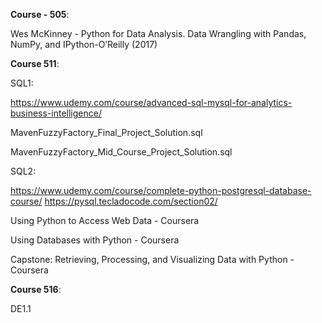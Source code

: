 
**Course - 505**:

Wes McKinney - Python for Data Analysis. Data Wrangling with Pandas, NumPy, and IPython-O’Reilly (2017)

**Course 511**:

SQL1:

https://www.udemy.com/course/advanced-sql-mysql-for-analytics-business-intelligence/

MavenFuzzyFactory_Final_Project_Solution.sql

MavenFuzzyFactory_Mid_Course_Project_Solution.sql

SQL2:

https://www.udemy.com/course/complete-python-postgresql-database-course/
https://pysql.tecladocode.com/section02/

Using Python to Access Web Data - Coursera

Using Databases with Python - Coursera

Capstone: Retrieving, Processing, and Visualizing Data with Python - Coursera

**Course 516**:

DE1.1

